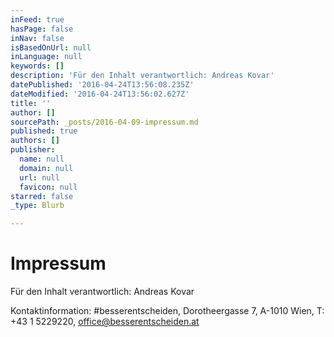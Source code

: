 ```yaml
---
inFeed: true
hasPage: false
inNav: false
isBasedOnUrl: null
inLanguage: null
keywords: []
description: 'Für den Inhalt verantwortlich: Andreas Kovar'
datePublished: '2016-04-24T13:56:08.235Z'
dateModified: '2016-04-24T13:56:02.627Z'
title: ''
author: []
sourcePath: _posts/2016-04-09-impressum.md
published: true
authors: []
publisher:
  name: null
  domain: null
  url: null
  favicon: null
starred: false
_type: Blurb

---
```

# Impressum

Für den Inhalt verantwortlich: Andreas Kovar

Kontaktinformation: \#besserentscheiden, Dorotheergasse 7, A-1010 Wien, T: +43 1 5229220, office@besserentscheiden.at

[][0]

[0]: mailto:office@besserentscheiden.at
